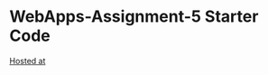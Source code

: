 # WebApps-Assignment-5 Starter Code
[Hosted at](https://44-563-web-apps-s22.github.io/webapps-s22-assignment-5-chaitanya-chundiwar/birds.html)

